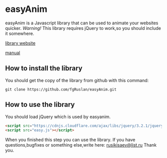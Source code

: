 # easyAnim

easyAnim is a Javascript library that can be used to animate your websites quicker.
*Warning!* This library requires jQuery to work,so you should include it somewhere.

[library website](https://fgRuslan.github.io/easyAnim)

[manual](https://github.com/fgRuslan/easyAnim/blob/master/Documentation/manual.md)

## How to install the library
You should get the copy of the library from github with this command:

```
git clone https://github.com/fgRuslan/easyAnim.git
```

## How  to  use  the  library
You should load jQuery which is used by easyanim.

```html
<script src="https://cdnjs.cloudflare.com/ajax/libs/jquery/3.2.1/jquery.min.js"></script>
<script src="easy.js"></script>
```
When you finished this step you can use the library.
If you have questions,bugfixes or something else,write here:
rusikisaev@list.ru
Thank you.
